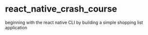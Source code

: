 # react_native_crash_course
beginning with the react native CLI by building a simple shopping list application

